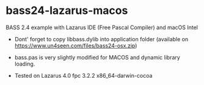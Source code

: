 # bass24-lazarus-macos
BASS 2.4 example with Lazarus IDE (Free Pascal Compiler) and macOS Intel


- Dont' forget to copy libbass.dylib into application folder (available on https://www.un4seen.com/files/bass24-osx.zip)

- bass.pas is very slightly modified for MACOS and dynamic library loading.

- Tested on Lazarus 4.0 fpc 3.2.2 x86_64-darwin-cocoa
